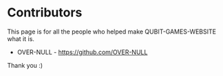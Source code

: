 # Contributors 

This page is for all the people who helped make QUBIT-GAMES-WEBSITE what it is. 

- OVER-NULL - https://github.com/OVER-NULL

Thank you :) 
